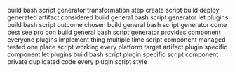 build bash script generator transformation step create script build deploy generated artifact considered build general bash script generator let plugins build bash script outcome chosen build general bash script generator come best see pro con build general bash script generator provides component everyone plugins implement thing multiple time script component managed tested one place script working every platform target artifact plugin specific component let plugins build bash script plugin specific script component private duplicated code every plugin script style